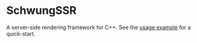 # SchwungSSR

A server-side rendering framework for C++. See the [usage example](test.cpp) for a quick-start.
